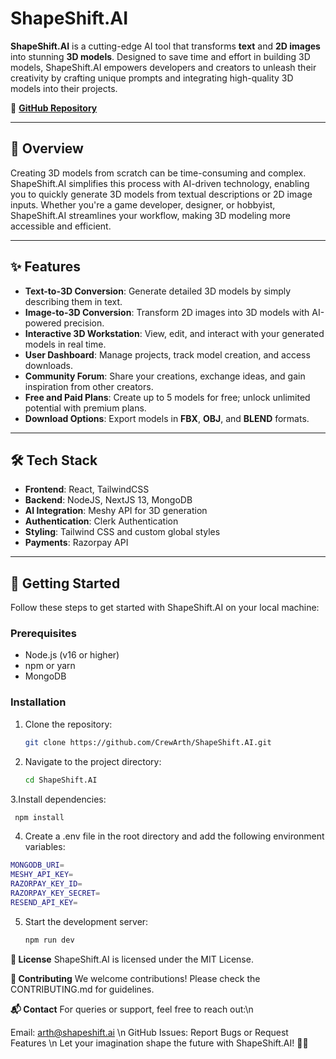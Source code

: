 # ShapeShift.AI  


 <!-- Replace with your logo link -->

**ShapeShift.AI** is a cutting-edge AI tool that transforms **text** and **2D images** into stunning **3D models**. Designed to save time and effort in building 3D models, ShapeShift.AI empowers developers and creators to unleash their creativity by crafting unique prompts and integrating high-quality 3D models into their projects.  

🔗 **[GitHub Repository](https://github.com/CrewArth/ShapeShift.AI.git)**  

---

## 🌟 Overview  

Creating 3D models from scratch can be time-consuming and complex. ShapeShift.AI simplifies this process with AI-driven technology, enabling you to quickly generate 3D models from textual descriptions or 2D image inputs. Whether you're a game developer, designer, or hobbyist, ShapeShift.AI streamlines your workflow, making 3D modeling more accessible and efficient.  

---

## ✨ Features  

- **Text-to-3D Conversion**: Generate detailed 3D models by simply describing them in text.  
- **Image-to-3D Conversion**: Transform 2D images into 3D models with AI-powered precision.  
- **Interactive 3D Workstation**: View, edit, and interact with your generated models in real time.  
- **User Dashboard**: Manage projects, track model creation, and access downloads.  
- **Community Forum**: Share your creations, exchange ideas, and gain inspiration from other creators.  
- **Free and Paid Plans**: Create up to 5 models for free; unlock unlimited potential with premium plans.  
- **Download Options**: Export models in **FBX**, **OBJ**, and **BLEND** formats.  

---

## 🛠️ Tech Stack  

- **Frontend**: React, TailwindCSS  
- **Backend**: NodeJS, NextJS 13, MongoDB  
- **AI Integration**: Meshy API for 3D generation  
- **Authentication**: Clerk Authentication
- **Styling**: Tailwind CSS and custom global styles
- **Payments**: Razorpay API

---

## 🚀 Getting Started  

Follow these steps to get started with ShapeShift.AI on your local machine:  

### Prerequisites  

- Node.js (v16 or higher)  
- npm or yarn  
- MongoDB  

### Installation  

1. Clone the repository:  
   ```bash  
   git clone https://github.com/CrewArth/ShapeShift.AI.git
   ```
2. Navigate to the project directory:
   ```bash
   cd ShapeShift.AI  
   ```
3.Install dependencies:
   ```bash
    npm install
   ```
4. Create a .env file in the root directory and add the following environment variables:
  ```bash
  MONGODB_URI=
  MESHY_API_KEY=
  RAZORPAY_KEY_ID=
  RAZORPAY_KEY_SECRET=
  RESEND_API_KEY=
  ```
5. Start the development server:
   ```bash
   npm run dev
   ```

**📜 License**
ShapeShift.AI is licensed under the MIT License.

**🤝 Contributing**
We welcome contributions! Please check the CONTRIBUTING.md for guidelines.

**📬 Contact**
For queries or support, feel free to reach out:\n

Email: arth@shapeshift.ai \n
GitHub Issues: Report Bugs or Request Features \n
Let your imagination shape the future with ShapeShift.AI! 🎨✨
